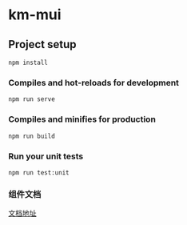 # km-mui

## Project setup
```
npm install
```

### Compiles and hot-reloads for development
```
npm run serve
```

### Compiles and minifies for production
```
npm run build
```

### Run your unit tests
```
npm run test:unit
```

### 组件文档
[文档地址](https://rsnowing.github.io/km-mui/#/)